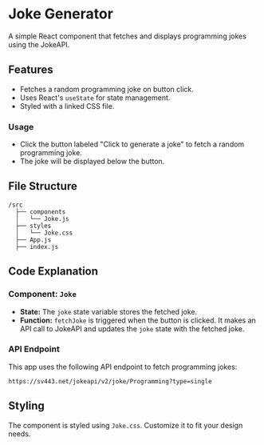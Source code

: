 
# Joke Generator

A simple React component that fetches and displays programming jokes using the JokeAPI.

## Features

- Fetches a random programming joke on button click.
- Uses React's `useState` for state management.
- Styled with a linked CSS file.

### Usage

- Click the button labeled "Click to generate a joke" to fetch a random programming joke.
- The joke will be displayed below the button.

## File Structure

```
/src
  ├── components
  │   └── Joke.js
  ├── styles
  │   └── Joke.css
  ├── App.js
  ├── index.js
```

## Code Explanation

### Component: `Joke`

- **State:** The `joke` state variable stores the fetched joke.
- **Function:** `fetchJoke` is triggered when the button is clicked. It makes an API call to JokeAPI and updates the `joke` state with the fetched joke.

### API Endpoint

This app uses the following API endpoint to fetch programming jokes:

`https://sv443.net/jokeapi/v2/joke/Programming?type=single`

## Styling

The component is styled using `Joke.css`. Customize it to fit your design needs.

